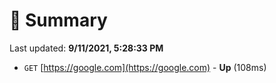 # 📖 Summary
Last updated: **9/11/2021, 5:28:33 PM**

- `GET` [https://google.com](https://google.com) - **Up** (108ms)
